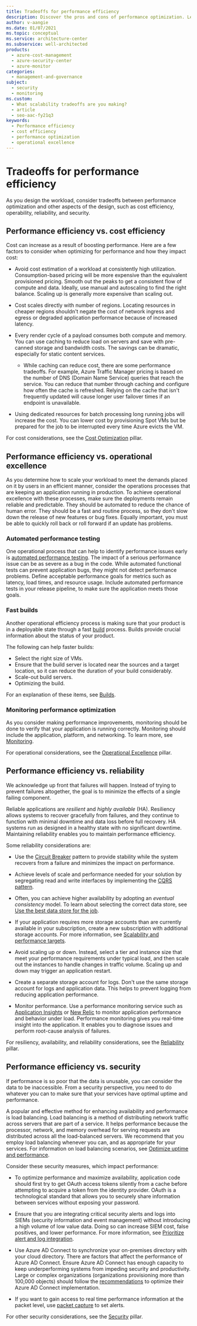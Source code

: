```yaml
---
title: Tradeoffs for performance efficiency
description: Discover the pros and cons of performance optimization. Learn about tradeoffs between performance efficiency, operational excellence, reliability, scalability, and more.
author: v-aangie
ms.date: 01/07/2021
ms.topic: conceptual
ms.service: architecture-center
ms.subservice: well-architected
products:
  - azure-cost-management
  - azure-security-center
  - azure-monitor
categories:
  - management-and-governance
subject:
  - security
  - monitoring
ms.custom:
  - What scalability tradeoffs are you making?
  - article
  - seo-aac-fy21q3
keywords:
  - Performance efficiency
  - cost efficiency
  - performance optimization
  - operational excellence
---
```


# Tradeoffs for performance efficiency

As you design the workload, consider tradeoffs between performance optimization and other aspects of the design, such as cost efficiency, operability, reliability, and security.

## Performance efficiency vs. cost efficiency

Cost can increase as a result of boosting performance. Here are a few factors to consider when optimizing for performance and how they impact cost:

- Avoid cost estimation of a workload at consistently high utilization. Consumption-based pricing will be more expensive than the equivalent provisioned pricing. Smooth out the peaks to get a consistent flow of compute and data. Ideally, use manual and autoscaling to find the right balance. Scaling up is generally more expensive than scaling out.

- Cost scales directly with number of regions. Locating resources in cheaper regions shouldn't negate the cost of network ingress and egress or degraded application performance because of increased latency.

- Every render cycle of a payload consumes both compute and memory. You can use caching to reduce load on servers and save with pre-canned storage and bandwidth costs. The savings can be dramatic, especially for static content services.

  - While caching can reduce cost, there are some performance tradeoffs. For example, Azure Traffic Manager pricing is based on the number of DNS (Domain Name Service) queries that reach the service. You can reduce that number through caching and configure how often the cache is refreshed. Relying on the cache that isn't frequently updated will cause longer user failover times if an endpoint is unavailable.

- Using dedicated resources for batch processing long running jobs will increase the cost. You can lower cost by provisioning Spot VMs but be prepared for the job to be interrupted every time Azure evicts the VM.

For cost considerations, see the [Cost Optimization](../cost/index.yml) pillar.

## Performance efficiency vs. operational excellence

As you determine how to scale your workload to meet the demands placed on it by users in an efficient manner, consider the operations processes that are keeping an application running in production. To achieve operational excellence with these processes, make sure the deployments remain reliable and predictable. They should be automated to reduce the chance of human error. They should be a fast and routine process, so they don't slow down the release of new features or bug fixes. Equally important, you must be able to quickly roll back or roll forward if an update has problems.

### Automated performance testing

One operational process that can help to identify performance issues early is [automated performance testing](../checklist/dev-ops.md#testing). The impact of a serious performance issue can be as severe as a bug in the code. While automated functional tests can prevent application bugs, they might not detect performance problems. Define acceptable performance goals for metrics such as latency, load times, and resource usage. Include automated performance tests in your release pipeline, to make sure the application meets those goals.

### Fast builds

Another operational efficiency process is making sure that your product is in a deployable state through a fast [build](../devops/release-engineering-performance.md#build-times) process. Builds provide crucial information about the status of your product.

The following can help faster builds:

- Select the right size of VMs.
- Ensure that the build server is located near the sources and a target location, so it can reduce the duration of your build considerably.
- Scale-out build servers.
- Optimizing the build.

For an explanation of these items, see [Builds](../devops/release-engineering-performance.md#build-times).

### Monitoring performance optimization

As you consider making performance improvements, monitoring should be done to verify that your application is running correctly. Monitoring should include the application, platform, and networking. To learn more, see [Monitoring](../devops/monitoring.md).

For operational considerations, see the [Operational Excellence](../devops/overview.md) pillar.

## Performance efficiency vs. reliability

We acknowledge up front that failures will happen. Instead of trying to prevent failures altogether, the goal is to minimize the effects of a single failing component.

Reliable applications are *resilient* and *highly available* (HA). Resiliency allows systems to recover gracefully from failures, and they continue to function with minimal downtime and data loss before full recovery. HA systems run as designed in a healthy state with no significant downtime. Maintaining reliability enables you to maintain performance efficiency.

Some reliability considerations are:

- Use the [Circuit Breaker](../patterns/circuit-breaker.md) pattern to provide stability while the system recovers from a failure and minimizes the impact on performance.

- Achieve levels of scale and performance needed for your solution by segregating read and write interfaces by implementing the [CQRS pattern](../patterns/cqrs.md).

- Often, you can achieve higher availability by adopting an *eventual consistency* model. To learn about selecting the correct data store, see [Use the best data store for the job](../guide/design-principles/use-the-best-data-store.md).

- If your application requires more storage accounts than are currently available in your subscription, create a new subscription with additional storage accounts. For more information, see [Scalability and performance targets](/azure/storage/common/scalability-targets-standard-account).

- Avoid scaling up or down. Instead, select a tier and instance size that meet your performance requirements under typical load, and then scale out the instances to handle changes in traffic volume. Scaling up and down may trigger an application restart.

- Create a separate storage account for logs. Don't use the same storage account for logs and application data. This helps to prevent logging from reducing application performance.

- Monitor performance. Use a performance monitoring service such as [Application Insights](/azure/azure-monitor/app/app-insights-overview) or [New Relic](https://newrelic.com/) to monitor application performance and behavior under load. Performance monitoring gives you real-time insight into the application. It enables you to diagnose issues and perform root-cause analysis of failures.

For resiliency, availability, and reliability considerations, see the [Reliability](../resiliency/principles.md) pillar.

## Performance efficiency vs. security

If performance is so poor that the data is unusable, you can consider the data to be inaccessible. From a security perspective, you need to do whatever you can to make sure that your services have optimal uptime and performance.

A popular and effective method for enhancing availability and performance is load balancing. Load balancing is a method of distributing network traffic across servers that are part of a service. It helps performance because the processor, network, and memory overhead for serving requests are distributed across all the load-balanced servers. We recommend that you employ load balancing whenever you can, and as appropriate for your services. For information on load balancing scenarios, see [Optimize uptime and performance](/azure/security/fundamentals/network-best-practices#optimize-uptime-and-performance).

Consider these security measures, which impact performance:

- To optimize performance and maximize availability, application code should first try to get OAuth access tokens silently from a cache before attempting to acquire a token from the identity provider. OAuth is a technological standard that allows you to securely share information between services without exposing your password.

- Ensure that you are integrating critical security alerts and logs into SIEMs (security information and event management) without introducing a high volume of low value data. Doing so can increase SIEM cost, false positives, and lower performance. For more information, see [Prioritize alert and log integration](../security/monitor-logs-alerts.md).

- Use Azure AD Connect to synchronize your on-premises directory with your cloud directory. There are factors that affect the performance of Azure AD Connect. Ensure Azure AD Connect has enough capacity to keep underperforming systems from impeding security and productivity. Large or complex organizations (organizations provisioning more than 100,000 objects) should follow the [recommendations](/azure/active-directory/hybrid/whatis-hybrid-identity) to optimize their Azure AD Connect implementation.

- If you want to gain access to real time performance information at the packet level, use [packet capture](/azure/network-watcher/network-watcher-alert-triggered-packet-capture) to set alerts.

For other security considerations, see the [Security](../security/overview.md) pillar.
